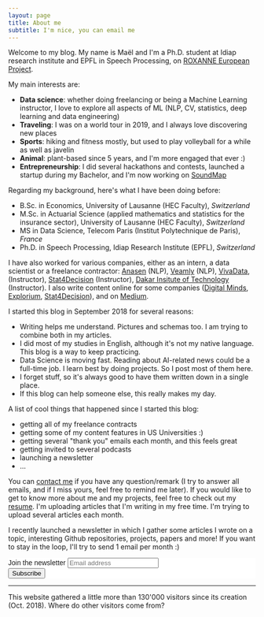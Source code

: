```yaml
---
layout: page
title: About me
subtitle: I'm nice, you can email me
---
```


Welcome to my blog. My name is Maël and I'm a Ph.D. student at Idiap research institute and EPFL in Speech Processing, on [ROXANNE European Project](https://roxanne-euproject.org/).

My main interests are:
- **Data science**: whether doing freelancing or being a Machine Learning instructor, I love to explore all aspects of ML (NLP, CV, statistics, deep learning and data engineering)
- **Traveling**: I was on a world tour in 2019, and I always love discovering new places
- **Sports**: hiking and fitness mostly, but used to play volleyball for a while as well as javelin
- **Animal**: plant-based since 5 years, and I'm more engaged that ever :)
- **Entrepreneurship**: I did several hackathons and contests, launched a startup during my Bachelor, and I'm now working on [SoundMap](http://soundmap.io/)

Regarding my background, here's what I have been doing before:
- B.Sc. in Economics, University of Lausanne (HEC Faculty), *Switzerland*
- M.Sc. in Actuarial Science (applied mathematics and statistics for the insurance sector), University of Lausanne (HEC Faculty), *Switzerland*
- MS in Data Science, Telecom Paris (Institut Polytechnique de Paris), *France*
- Ph.D. in Speech Processing, Idiap Research Institute (EPFL), *Switzerland*

I have also worked for various companies, either as an intern, a data scientist or a freelance contractor: [Anasen](https://anasen.com/) (NLP), [Veamly](https://veamly.com/) (NLP), [VivaData](https://vivadata.org/), (Instructor), [Stat4Decision](https://www.stat4decision.com/en/) (Instructor), [Dakar Insitute of Technology](https://dit.sn/) (Instructor). I also write content online for some companies ([Digital Minds](https://www.digitalminds.io/), [Explorium](https://www.explorium.ai/), [Stat4Decision](https://www.stat4decision.com/en/)), and on [Medium](https://medium.com/@mael.fabien).

I started this blog in September 2018 for several reasons:
- Writing helps me understand. Pictures and schemas too. I am trying to combine both in my articles.
- I did most of my studies in English, although it's not my native language. This blog is a way to keep practicing.
- Data Science is moving fast. Reading about AI-related news could be a full-time job. I learn best by doing projects. So I post most of them here.
- I forget stuff, so it's always good to have them written down in a single place.
- If this blog can help someone else, this really makes my day.

A list of cool things that happened since I started this blog:
- getting all of my freelance contracts
- getting some of my content features in US Universities :)
- getting several "thank you" emails each month, and this feels great
- getting invited to several podcasts
- launching a newsletter
- ...

You can [contact me](mailto:mael.fabien@gmail.com) if you have any question/remark (I try to answer all emails, and if I miss yours, feel free to remind me later). If you would like to get to know more about me and my projects, feel free to check out my [resume](https://maelfabien.github.io/assets/files/CV_MF.pdf). I'm uploading articles that I'm writing in my free time. I'm trying to upload several articles each month.

I recently launched a newsletter in which I gather some articles I wrote on a topic, interesting Github repositories, projects, papers and more! If you want to stay in the loop, I'll try to send 1 email per month :)

<link href="//cdn-images.mailchimp.com/embedcode/horizontal-slim-10_7.css" rel="stylesheet" type="text/css">

<div id="mc_embed_signup" style="background:#fff; clear:left; font:14px Helvetica,Arial,sans-serif; width:100%;">
<form action="https://gmail.us3.list-manage.com/subscribe/post?u=c76a8e2ec2bd989affb9a074f&amp;id=4646542adb" method="post" id="mc-embedded-subscribe-form" name="mc-embedded-subscribe-form" class="validate" target="_blank" novalidate>
<div id="mc_embed_signup_scroll">
<label for="mce-EMAIL">Join the newsletter </label>
<input type="email" value="" name="EMAIL" class="email" id="mce-EMAIL" placeholder="Email address" required>
<div style="position: absolute; left: -5000px;" aria-hidden="true"><input type="text" name="b_c76a8e2ec2bd989affb9a074f_4646542adb" tabindex="-1" value=""></div>
<div class="clear"><input type="submit" value="Subscribe" name="subscribe" id="mc-embedded-subscribe" class="button"></div>
</div>
</form>
</div>


<hr>

This website gathered a little more than 130'000 visitors since its creation (Oct. 2018). Where do other visitors come from?

<script type="text/javascript" src="//rf.revolvermaps.com/0/0/8.js?i=5ewlq11o62v&amp;m=0&amp;c=ff0000&amp;cr1=ffffff&amp;f=arial&amp;l=33" async="async"></script>

<script type="text/javascript" src="//downloads.mailchimp.com/js/signup-forms/popup/unique-methods/embed.js" data-dojo-config="usePlainJson: true, isDebug: false"></script><script type="text/javascript">window.dojoRequire(["mojo/signup-forms/Loader"], function(L) { L.start({"baseUrl":"mc.us3.list-manage.com","uuid":"c76a8e2ec2bd989affb9a074f","lid":"4646542adb","uniqueMethods":true}) })</script>
